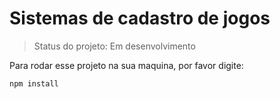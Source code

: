 <h1>Sistemas de cadastro de jogos</h1>

> Status do projeto: Em desenvolvimento

Para rodar esse projeto na sua maquina, por favor digite:

```
npm install
```
